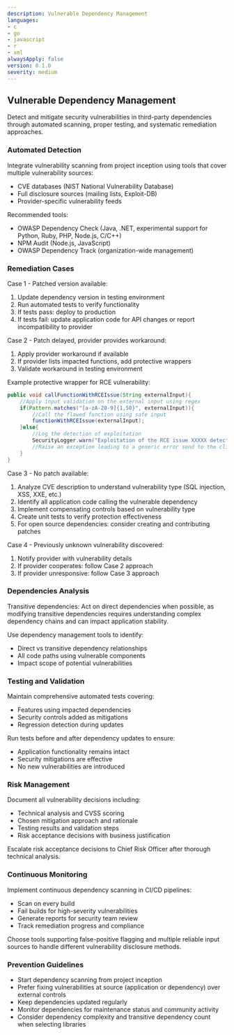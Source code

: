 ```yaml
---
description: Vulnerable Dependency Management
languages:
- c
- go
- javascript
- r
- xml
alwaysApply: false
version: 0.1.0
severity: medium
---
```


## Vulnerable Dependency Management

Detect and mitigate security vulnerabilities in third-party dependencies through automated scanning, proper testing, and systematic remediation approaches.

### Automated Detection

Integrate vulnerability scanning from project inception using tools that cover multiple vulnerability sources:
- CVE databases (NIST National Vulnerability Database)
- Full disclosure sources (mailing lists, Exploit-DB)
- Provider-specific vulnerability feeds

Recommended tools:
- OWASP Dependency Check (Java, .NET, experimental support for Python, Ruby, PHP, Node.js, C/C++)
- NPM Audit (Node.js, JavaScript)
- OWASP Dependency Track (organization-wide management)

### Remediation Cases

Case 1 - Patched version available:
1. Update dependency version in testing environment
2. Run automated tests to verify functionality
3. If tests pass: deploy to production
4. If tests fail: update application code for API changes or report incompatibility to provider

Case 2 - Patch delayed, provider provides workaround:
1. Apply provider workaround if available
2. If provider lists impacted functions, add protective wrappers
3. Validate workaround in testing environment

Example protective wrapper for RCE vulnerability:
```java
public void callFunctionWithRCEIssue(String externalInput){
    //Apply input validation on the external input using regex
    if(Pattern.matches("[a-zA-Z0-9]{1,50}", externalInput)){
        //Call the flawed function using safe input
        functionWithRCEIssue(externalInput);
    }else{
        //Log the detection of exploitation
        SecurityLogger.warn("Exploitation of the RCE issue XXXXX detected !");
        //Raise an exception leading to a generic error send to the client...
    }
}
```

Case 3 - No patch available:
1. Analyze CVE description to understand vulnerability type (SQL injection, XSS, XXE, etc.)
2. Identify all application code calling the vulnerable dependency
3. Implement compensating controls based on vulnerability type
4. Create unit tests to verify protection effectiveness
5. For open source dependencies: consider creating and contributing patches

Case 4 - Previously unknown vulnerability discovered:
1. Notify provider with vulnerability details
2. If provider cooperates: follow Case 2 approach
3. If provider unresponsive: follow Case 3 approach

### Dependencies Analysis

Transitive dependencies: Act on direct dependencies when possible, as modifying transitive dependencies requires understanding complex dependency chains and can impact application stability.

Use dependency management tools to identify:
- Direct vs transitive dependency relationships
- All code paths using vulnerable components
- Impact scope of potential vulnerabilities

### Testing and Validation

Maintain comprehensive automated tests covering:
- Features using impacted dependencies
- Security controls added as mitigations
- Regression detection during updates

Run tests before and after dependency updates to ensure:
- Application functionality remains intact
- Security mitigations are effective
- No new vulnerabilities are introduced

### Risk Management

Document all vulnerability decisions including:
- Technical analysis and CVSS scoring
- Chosen mitigation approach and rationale
- Testing results and validation steps
- Risk acceptance decisions with business justification

Escalate risk acceptance decisions to Chief Risk Officer after thorough technical analysis.

### Continuous Monitoring

Implement continuous dependency scanning in CI/CD pipelines:
- Scan on every build
- Fail builds for high-severity vulnerabilities
- Generate reports for security team review
- Track remediation progress and compliance

Choose tools supporting false-positive flagging and multiple reliable input sources to handle different vulnerability disclosure methods.

### Prevention Guidelines

- Start dependency scanning from project inception
- Prefer fixing vulnerabilities at source (application or dependency) over external controls
- Keep dependencies updated regularly
- Monitor dependencies for maintenance status and community activity
- Consider dependency complexity and transitive dependency count when selecting libraries